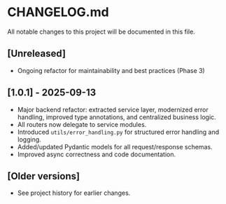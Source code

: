 # CHANGELOG.md

All notable changes to this project will be documented in this file.

## [Unreleased]
- Ongoing refactor for maintainability and best practices (Phase 3)

## [1.0.1] - 2025-09-13
- Major backend refactor: extracted service layer, modernized error handling, improved type annotations, and centralized business logic.
- All routers now delegate to service modules.
- Introduced `utils/error_handling.py` for structured error handling and logging.
- Added/updated Pydantic models for all request/response schemas.
- Improved async correctness and code documentation.

## [Older versions]
- See project history for earlier changes.
